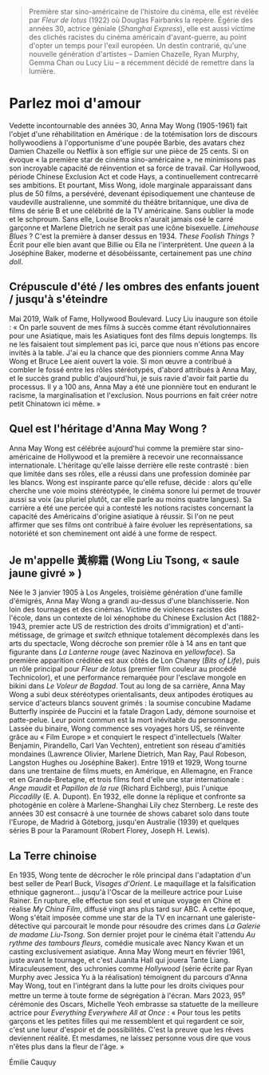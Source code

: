 > Première star sino-américaine de l'histoire du cinéma, elle est révélée par _Fleur de lotus_ (1922) où Douglas Fairbanks la repère. Égérie des années 30, actrice géniale (_Shanghai Express_), elle est aussi victime des clichés racistes du cinéma américain d'avant-guerre, au point d'opter un temps pour l'exil européen. Un destin contrarié, qu'une nouvelle génération d'artistes – Damien Chazelle, Ryan Murphy, Gemma Chan ou Lucy Liu – a récemment décidé de remettre dans la lumière.

# Parlez moi d'amour

Vedette incontournable des années 30, Anna May Wong (1905-1961) fait l'objet d'une réhabilitation en Amérique : de la totémisation lors de discours hollywoodiens à l'opportunisme d'une poupée Barbie, des avatars chez Damien Chazelle ou Netflix à son effigie sur une pièce de 25 cents. Si on évoque « la première star de cinéma sino-américaine », ne minimisons pas son incroyable capacité de réinvention et sa force de travail. Car Hollywood, période Chinese Exclusion Act et code Hays, a continuellement contrecarré ses ambitions. Et pourtant, Miss Wong, idole marginale apparaissant dans plus de 50 films, a persévéré, devenant épisodiquement une chanteuse de vaudeville australienne, une sommité du théâtre britannique, une diva de films de série B et une célébrité de la TV américaine. Sans oublier la mode et le schproum. Sans elle, Louise Brooks n'aurait jamais osé le carré garçonne et Marlene Dietrich ne serait pas une icône bisexuelle. _Limehouse Blues_ ? C'est la première à danser dessus en 1934. _These Foolish Things_ ? Écrit pour elle bien avant que Billie ou Ella ne l'interprètent. Une _queen_ à la Joséphine Baker, moderne et désobéissante, certainement pas une _china doll_.

## Crépuscule d'été / les ombres des enfants jouent / jusqu'à s'éteindre

Mai 2019, Walk of Fame, Hollywood Boulevard. Lucy Liu inaugure son étoile : « On parle souvent de mes films à succès comme étant révolutionnaires pour une Asiatique, mais les Asiatiques font des films depuis longtemps. Ils ne les faisaient tout simplement pas ici, parce que nous n'étions pas encore invités à la table. J'ai eu la chance que des pionniers comme Anna May Wong et Bruce Lee aient ouvert la voie. Si mon œuvre a contribué à combler le fossé entre les rôles stéréotypés, d'abord attribués à Anna May, et le succès grand public d'aujourd'hui, je suis ravie d'avoir fait partie du processus. Il y a 100 ans, Anna May a été une pionnière tout en endurant le racisme, la marginalisation et l'exclusion. Nous pourrions en fait créer notre petit Chinatown ici même. »

## Quel est l'héritage d'Anna May Wong ?

Anna May Wong est célébrée aujourd'hui comme la première star sino-américaine de Hollywood et la première à recevoir une reconnaissance internationale. L'héritage qu'elle laisse derrière elle reste contrasté : bien que limitée dans ses rôles, elle a réussi dans une profession dominée par les blancs. Wong est inspirante parce qu'elle refuse, décide : alors qu'elle cherche une voie moins stéréotypée, le cinéma sonore lui permet de trouver aussi sa voix (au pluriel plutôt, car elle parle au moins quatre langues). Sa carrière a été une percée qui a contesté les notions racistes concernant la capacité des Américains d'origine asiatique à réussir. Si l'on ne peut affirmer que ses films ont contribué à faire évoluer les représentations, sa notoriété et son cheminement ont aidé à une forme de respect.

## Je m'appelle 黃柳霜 (Wong Liu Tsong, « saule jaune givré » )

Née le 3 janvier 1905 à Los Angeles, troisième génération d'une famille d'émigrés, Anna May Wong a grandi au-dessus d'une blanchisserie. Non loin des tournages et des cinémas. Victime de violences racistes dès l'école, dans un contexte de loi xénophobe du Chinese Exclusion Act (1882-1943, premier acte US de restriction des droits d'immigration) et d'anti-métissage, de grimage et _switch_ ethnique totalement décomplexés dans les arts du spectacle, Wong décroche son premier rôle à 14 ans en tant que figurante dans _La Lanterne rouge_ (avec Nazinova en _yellowface_). Sa première apparition créditée est aux côtés de Lon Chaney (_Bits of Life_), puis un rôle principal pour _Fleur de lotus_ (premier film couleur au procédé Technicolor), et une performance remarquée pour l'esclave mongole en bikini dans _Le Voleur de Bagdad_. Tout au long de sa carrière, Anna May Wong a subi deux stéréotypes orientalisants, deux antipodes érotiques au service d'acteurs blancs souvent grimés : la soumise concubine Madame Butterfly inspirée de Puccini et la fatale Dragon Lady, démone sournoise et patte-pelue. Leur point commun est la mort inévitable du personnage. Lassée du binaire, Wong commence ses voyages hors US, se réinvente grâce au « Film Europe » et conquiert le respect d'intellectuels (Walter Benjamin, Pirandello, Carl Van Vechten), entretient son réseau d'amitiés mondaines (Lawrence Olivier, Marlene Dietrich, Man Ray, Paul Robeson, Langston Hughes ou Joséphine Baker). Entre 1919 et 1929, Wong tourne dans une trentaine de films muets, en Amérique, en Allemagne, en France et en Grande-Bretagne, et trois films font d'elle une star internationale : _Ange maudit_ et _Papillon de la rue_ (Richard Eichberg), puis l'unique _Piccadilly_ (E. A. Dupont). En 1932, elle donne la réplique et confronte sa photogénie en colère à Marlene-Shanghai Lily chez Sternberg. Le reste des années 30 est consacré à une tournée de shows cabaret solo dans toute l'Europe, de Madrid à Göteborg, jusqu'en Australie (1939) et quelques séries B pour la Paramount (Robert Florey, Joseph H. Lewis).

## La Terre chinoise

En 1935, Wong tente de décrocher le rôle principal dans l'adaptation d'un best seller de Pearl Buck, _Visages d'Orient_. Le maquillage et la falsification ethnique gagneront... jusqu'à l'Oscar de la meilleure actrice pour Luise Rainer. En rupture, elle effectue son seul et unique voyage en Chine et réalise _My China Film_, diffusé vingt ans plus tard sur ABC. À cette époque, Wong s'était imposée comme une star de la TV en incarnant une galeriste-détective qui parcourait le monde pour résoudre des crimes dans _La Galerie de madame Liu-Tsong_. Son dernier projet pour le cinéma était l'attendu _Au rythme des tambours fleurs_, comédie musicale avec Nancy Kwan et un casting exclusivement asiatique. Anna May Wong meurt en février 1961, juste avant le tournage, et c'est Juanita Hall qui jouera Tante Liang. Miraculeusement, des uchronies comme _Hollywood_ (série écrite par Ryan Murphy avec Jessica Yu à la réalisation) témoignent du parcours d'Anna May Wong, tout en l'intégrant dans la lutte pour les droits civiques pour mettre un terme à toute forme de ségrégation à l'écran. Mars 2023, 95<sup>e</sup> cérémonie des Oscars, Michelle Yeoh embrasse sa statuette de la meilleure actrice pour _Everything Everywhere All at Once_ : « Pour tous les petits garçons et les petites filles qui me ressemblent et qui regardent ce soir, c'est une lueur d'espoir et de possibilités. C'est la preuve que les rêves deviennent réalité. Et mesdames, ne laissez personne vous dire que vous n'êtes plus dans la fleur de l'âge. »

<div class="author">Émilie Cauquy</div>
